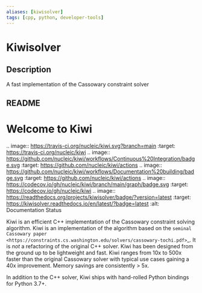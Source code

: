 ```yaml
---
aliases: [kiwisolver]
tags: [cpp, python, developer-tools]
---
```


# Kiwisolver

## Description

A fast implementation of the Cassowary constraint solver

## README

Welcome to Kiwi
===============

.. image:: https://travis-ci.org/nucleic/kiwi.svg?branch=main
    :target: https://travis-ci.org/nucleic/kiwi
.. image:: https://github.com/nucleic/kiwi/workflows/Continuous%20Integration/badge.svg
    :target: https://github.com/nucleic/kiwi/actions
.. image:: https://github.com/nucleic/kiwi/workflows/Documentation%20building/badge.svg
    :target: https://github.com/nucleic/kiwi/actions
.. image:: https://codecov.io/gh/nucleic/kiwi/branch/main/graph/badge.svg
  :target: https://codecov.io/gh/nucleic/kiwi
.. image:: https://readthedocs.org/projects/kiwisolver/badge/?version=latest
    :target: https://kiwisolver.readthedocs.io/en/latest/?badge=latest
    :alt: Documentation Status

Kiwi is an efficient C++ implementation of the Cassowary constraint solving
algorithm. Kiwi is an implementation of the algorithm based on the
`seminal Cassowary paper <https://constraints.cs.washington.edu/solvers/cassowary-tochi.pdf>`_.
It is *not* a refactoring of the original C++ solver. Kiwi has been designed
from the ground up to be lightweight and fast. Kiwi ranges from 10x to 500x
faster than the original Cassowary solver with typical use cases gaining a 40x
improvement. Memory savings are consistently > 5x.

In addition to the C++ solver, Kiwi ships with hand-rolled Python bindings for
Python 3.7+.
